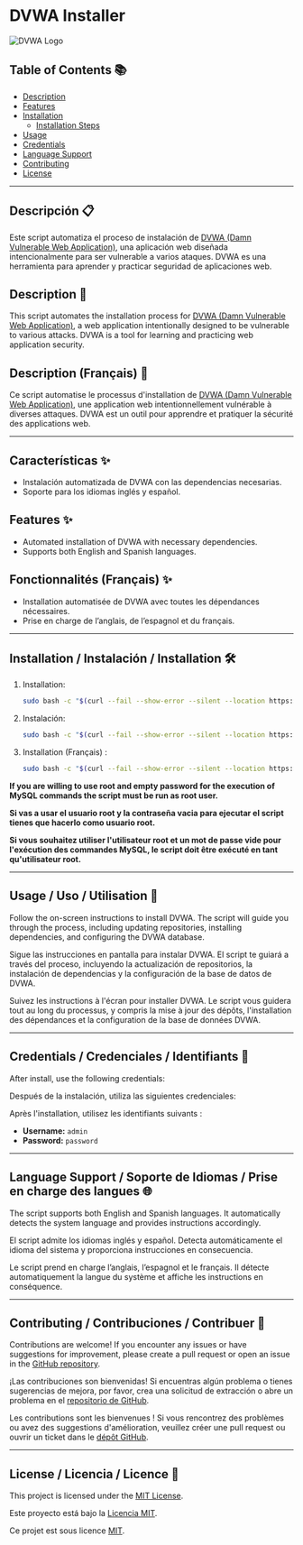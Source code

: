 # DVWA Installer

![DVWA Logo](https://raw.githubusercontent.com/ethicalhack3r/DVWA/master/dvwa/images/logo.png)

## Table of Contents 📚
- [Description](#description)
- [Features](#features)
- [Installation](#installation)
  - [Installation Steps](#installation-steps)
- [Usage](#usage)
- [Credentials](#credentials)
- [Language Support](#language-support)
- [Contributing](#contributing)
- [License](#license)

---

## Descripción 📋

Este script automatiza el proceso de instalación de [DVWA (Damn Vulnerable Web Application)](https://github.com/digininja/DVWA), una aplicación web diseñada intencionalmente para ser vulnerable a varios ataques. DVWA es una herramienta para aprender y practicar seguridad de aplicaciones web.

## Description 📖

This script automates the installation process for [DVWA (Damn Vulnerable Web Application)](https://github.com/digininja/DVWA), a web application intentionally designed to be vulnerable to various attacks. DVWA is a tool for learning and practicing web application security.

## Description (Français) 📖

Ce script automatise le processus d'installation de [DVWA (Damn Vulnerable Web Application)](https://github.com/digininja/DVWA), une application web intentionnellement vulnérable à diverses attaques. DVWA est un outil pour apprendre et pratiquer la sécurité des applications web.

---

## Características ✨

- Instalación automatizada de DVWA con las dependencias necesarias.
- Soporte para los idiomas inglés y español.

## Features ✨

- Automated installation of DVWA with necessary dependencies.
- Supports both English and Spanish languages.

## Fonctionnalités (Français) ✨

- Installation automatisée de DVWA avec toutes les dépendances nécessaires.
- Prise en charge de l’anglais, de l’espagnol et du français.

---

## Installation / Instalación / Installation 🛠️

1. Installation:
   ```bash
   sudo bash -c "$(curl --fail --show-error --silent --location https://raw.githubusercontent.com/IamCarron/DVWA-Script/main/Install-DVWA.sh)"

   ```

1. Instalación:
   ```bash
   sudo bash -c "$(curl --fail --show-error --silent --location https://raw.githubusercontent.com/IamCarron/DVWA-Script/main/Install-DVWA.sh)"

   ```

1. Installation (Français) :
   ```bash
   sudo bash -c "$(curl --fail --show-error --silent --location https://raw.githubusercontent.com/IamCarron/DVWA-Script/main/Install-DVWA.sh)"

   ```

**If you are willing to use root and empty password for the execution of MySQL commands the script must be run as root user.**

**Si vas a usar el usuario root y la contraseña vacia para ejecutar el script tienes que hacerlo como usuario root.**

**Si vous souhaitez utiliser l'utilisateur root et un mot de passe vide pour l'exécution des commandes MySQL, le script doit être exécuté en tant qu'utilisateur root.**

---

## Usage / Uso / Utilisation 🚀

Follow the on-screen instructions to install DVWA. The script will guide you through the process, including updating repositories, installing dependencies, and configuring the DVWA database.

Sigue las instrucciones en pantalla para instalar DVWA. El script te guiará a través del proceso, incluyendo la actualización de repositorios, la instalación de dependencias y la configuración de la base de datos de DVWA.

Suivez les instructions à l'écran pour installer DVWA. Le script vous guidera tout au long du processus, y compris la mise à jour des dépôts, l'installation des dépendances et la configuration de la base de données DVWA.

---

## Credentials / Credenciales / Identifiants 🔐

After install, use the following credentials:

Después de la instalación, utiliza las siguientes credenciales:

Après l'installation, utilisez les identifiants suivants :

- **Username:** `admin`
- **Password:** `password`
  
---

## Language Support / Soporte de Idiomas / Prise en charge des langues 🌐

The script supports both English and Spanish languages. It automatically detects the system language and provides instructions accordingly.

El script admite los idiomas inglés y español. Detecta automáticamente el idioma del sistema y proporciona instrucciones en consecuencia.

Le script prend en charge l’anglais, l’espagnol et le français. Il détecte automatiquement la langue du système et affiche les instructions en conséquence.

---

## Contributing / Contribuciones / Contribuer 🤝

Contributions are welcome! If you encounter any issues or have suggestions for improvement, please create a pull request or open an issue in the [GitHub repository](https://github.com/IamCarron/DVWA-Script).

¡Las contribuciones son bienvenidas! Si encuentras algún problema o tienes sugerencias de mejora, por favor, crea una solicitud de extracción o abre un problema en el [repositorio de GitHub](https://github.com/IamCarron/DVWA-Script).

Les contributions sont les bienvenues ! Si vous rencontrez des problèmes ou avez des suggestions d'amélioration, veuillez créer une pull request ou ouvrir un ticket dans le [dépôt GitHub](https://github.com/IamCarron/DVWA-Script).

---

## License / Licencia / Licence 📄

This project is licensed under the [MIT License](LICENSE).

Este proyecto está bajo la [Licencia MIT](LICENSE).

Ce projet est sous licence [MIT](LICENSE).
